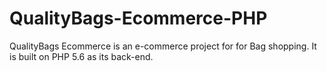 # QualityBags-Ecommerce-PHP
QualityBags Ecommerce is an e-commerce project for for Bag shopping. It is built on PHP 5.6 as its back-end.
